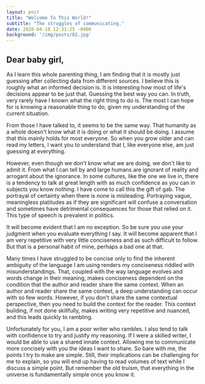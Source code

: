 ```yaml
---
layout: post
title: "Welcome To This World!"
subtitle: "The struggles of communicating."
date: 2020-04-18 12:31:25 -0400
background: '/img/posts/02.jpg'
---
```


## Dear baby girl,

<p>As I learn this whole parenting thing, I am finding that it is mostly just guessing after collecting data from different sources. I believe this is roughly what an informed decision is. It is interesting how most of life's decisions appear to be just that. Guessing the best way you can. In truth, very rarely have I known what the right thing to do is. The most I can hope for is knowing a reasonable thing to do, given my understanding of the current situation.</p>

<p>From those I have talked to, it seems to be the same way. That humanity as a whole doesn't know what it is doing or what it should be doing. I assume that this mainly holds for most everyone. So when you grow older and can read my letters, I want you to understand that I, like everyone else, am just guessing at everything.</p>

<p>However, even though we don't know what we are doing, we don't like to admit it. From what I can tell by and large humans are ignorant of reality and arrogant about the ignorance. In some cultures, like the one we live in, there is a tendency to talk at great length with as much confidence as you can in subjects you know nothing. I have come to call this the gift of gab. The portrayal of certainty when there is none is misleading. Portraying vague, meaningless platitudes as if they are significant will confuse a conversation and sometimes have detrimental consequences for those that relied on it.  This type of speech is prevalent in politics.</p>

<p>It will become evident that I am no exception. So be sure you use your judgment when you evaluate everything I say. It will become apparent that I am very repetitive with very little conciseness and as such difficult to follow. But that is a personal habit of mine, perhaps a bad one at that.</p>

<p>Many times I have struggled to be concise only to find the inherent ambiguity of the language I am using renders my conciseness riddled with misunderstandings. That, coupled with the way language evolves and words change in their meaning, makes conciseness dependent on the condition that the author and reader share the same context. When an author and reader share the same context, a deep understanding can occur with so few words. However, if you don't share the same contextual perspective, then you need to build the context for the reader. This context building, if not done skillfully, makes writing very repetitive and nuanced, and this leads quickly to rambling.</p>

<p>Unfortunately for you, I am a poor writer who rambles.  I also tend to talk with confidence to try and justify my reasoning. If I were a skilled writer, I would be able to use a shared innate context.  Allowing me to communicate more concisely with you the ideas I want to share. So bare with me, the points I try to make are simple. Still, their implications can be challenging for me to explain, so you will end up having to read volumes of text while I discuss a simple point. But remember the old truism, that everything in the universe is fundamentally simple once you know it.</p>
